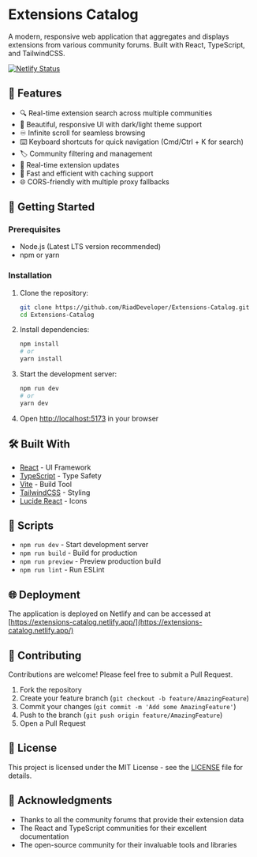 # Extensions Catalog

A modern, responsive web application that aggregates and displays extensions from various community forums. Built with React, TypeScript, and TailwindCSS.

[![Netlify Status](https://api.netlify.com/api/v1/badges/YOUR-NETLIFY-ID/deploy-status)](https://extensions-catalog.netlify.app/)

## 🌟 Features

- 🔍 Real-time extension search across multiple communities
- 🎨 Beautiful, responsive UI with dark/light theme support
- ♾️ Infinite scroll for seamless browsing
- ⌨️ Keyboard shortcuts for quick navigation (Cmd/Ctrl + K for search)
- 🏷️ Community filtering and management
- 🔄 Real-time extension updates
- 💨 Fast and efficient with caching support
- 🌐 CORS-friendly with multiple proxy fallbacks

## 🚀 Getting Started

### Prerequisites

- Node.js (Latest LTS version recommended)
- npm or yarn

### Installation

1. Clone the repository:
   ```bash
   git clone https://github.com/RiadDeveloper/Extensions-Catalog.git
   cd Extensions-Catalog
   ```

2. Install dependencies:
   ```bash
   npm install
   # or
   yarn install
   ```

3. Start the development server:
   ```bash
   npm run dev
   # or
   yarn dev
   ```

4. Open [http://localhost:5173](http://localhost:5173) in your browser

## 🛠️ Built With

- [React](https://reactjs.org/) - UI Framework
- [TypeScript](https://www.typescriptlang.org/) - Type Safety
- [Vite](https://vitejs.dev/) - Build Tool
- [TailwindCSS](https://tailwindcss.com/) - Styling
- [Lucide React](https://lucide.dev/) - Icons

## 📝 Scripts

- `npm run dev` - Start development server
- `npm run build` - Build for production
- `npm run preview` - Preview production build
- `npm run lint` - Run ESLint

## 🌐 Deployment

The application is deployed on Netlify and can be accessed at [https://extensions-catalog.netlify.app/](https://extensions-catalog.netlify.app/)

## 🤝 Contributing

Contributions are welcome! Please feel free to submit a Pull Request.

1. Fork the repository
2. Create your feature branch (`git checkout -b feature/AmazingFeature`)
3. Commit your changes (`git commit -m 'Add some AmazingFeature'`)
4. Push to the branch (`git push origin feature/AmazingFeature`)
5. Open a Pull Request

## 📄 License

This project is licensed under the MIT License - see the [LICENSE](LICENSE) file for details.

## 🙏 Acknowledgments

- Thanks to all the community forums that provide their extension data
- The React and TypeScript communities for their excellent documentation
- The open-source community for their invaluable tools and libraries